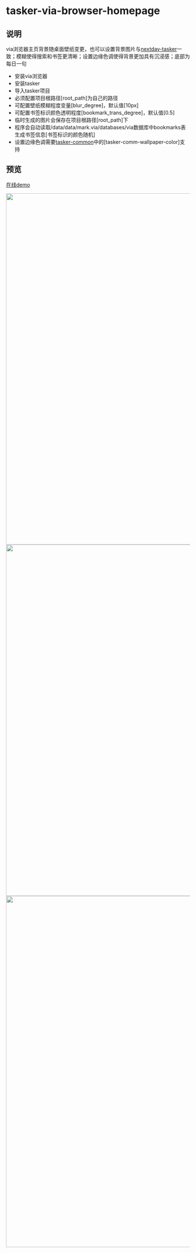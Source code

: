 # tasker-via-browser-homepage


## 说明
via浏览器主页背景随桌面壁纸变更，也可以设置背景图片与[nextday-tasker](https://github.com/bjc5233/next-day-tasker)一致；模糊使得搜索和书签更清晰；设置边缘色调使得背景更加具有沉浸感；底部为每日一句
* 安装via浏览器
* 安装tasker
* 导入tasker项目
* 必须配置项目根路径[root_path]为自己的路径
* 可配置壁纸模糊程度变量[blur_degree]，默认值[10px]
* 可配置书签标识颜色透明程度[bookmark_trans_degree]，默认值[0.5]
* 临时生成的图片会保存在项目根路径[root_path]下
* 程序会自动读取/data/data/mark.via/databases/via数据库中bookmarks表生成书签信息[书签标识的颜色随机]
* 设置边缘色调需要[tasker-common](https://github.com/bjc5233/tasker-common)中的[tasker-comm-wallpaper-color]支持

## 预览
[在线demo](https://bjc5233.github.io/demo-tasker-via-browser-homepage.html)
<div align=center><img height="960" width="540" src="https://github.com/bjc5233/tasker-via-browser-homepage/raw/master/resources/Screenshot_2017-09-09-13-32-39-868.png"/></div>
<div align=center><img height="960" width="540" src="https://github.com/bjc5233/tasker-via-browser-homepage/raw/master/resources/Screenshot_2017-09-09-13-31-10-777.png"/></div>
<div align=center><img height="960" width="540" src="https://github.com/bjc5233/tasker-via-browser-homepage/raw/master/resources/Screenshot_2017-09-09-13-33-17-276.png"/></div>

